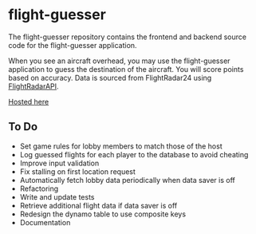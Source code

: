 # flight-guesser

The flight-guesser repository contains the frontend and backend source code for the flight-guesser application.

When you see an aircraft overhead, you may use the flight-guesser application to guess the destination of the aircraft.
You will score points based on accuracy. Data is sourced from FlightRadar24 using [FlightRadarAPI](https://github.com/JeanExtreme002/FlightRadarAPI).

[Hosted here](https://main.d1abqlvrin6wnu.amplifyapp.com/)

## To Do
-   Set game rules for lobby members to match those of the host
-   Log guessed flights for each player to the database to avoid cheating
-   Improve input validation
-   Fix stalling on first location request
-   Automatically fetch lobby data periodically when data saver is off
-   Refactoring
-   Write and update tests
-   Retrieve additional flight data if data saver is off
-   Redesign the dynamo table to use composite keys
-   Documentation
